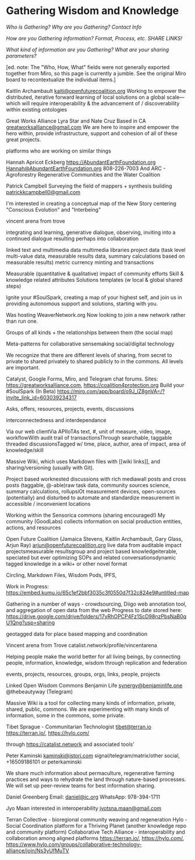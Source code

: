 # Gathering Wisdom and Knowledge

_Who is Gathering? Why are you Gathering? Contact Info_

_How are you Gathering information? Format, Process, etc. SHARE LINKS!_

_What kind of information are you  Gathering? What are your sharing parameters?_

[ed. note: The "Who, How, What" fields were not generally exported together from Miro, so this page is currently a jumble. See the original Miro board to recontextualize the individual items.]

Kaitlin Archambault <kaiti@openfuturecoalition.org>   Working to empower the distributed, iterative forward learning of local solutions on a global scale—which will require interoperability & the advancement of / discoverability within existing ontologies

Great Works Alliance Lyra Star and Nate Cruz Based in CA <greatworksalliance@gmail.com> We are here to inspire and empower the hero within, provide infrastructure, support and cohesion of all of these great projects.

platforms who are working on similar things

Hannah Apricot Eckberg     <https://AbundantEarthFoundation.org>   <Hannah@AbundantEarthFoundation.org> 808-226-7003 And ARC - Agroforestry Regenerative Communities and the Water Coalition  

Patrick Campbell Surveying the field of mappers + synthesis building <patrickkcampbell0@gmail.com>

I'm interested in creating a conceptual map of the New Story centering "Conscious Evolution" and "Interbeing"

vincent arena from trove   

integrating and learning, generative dialogue, observing, inviting into a continued dialogue resulting perhaps into collaboration

linked text and multimedia data multimedia libraries project data (task level multi-value data, measurable results data, summary calculations based on measurable results) metric currency minting and transactions 

Measurable (quantitative & qualitative) impact of community efforts Skill & knowledge related attributes Solutions templates (w local & global shared steps)

Ignite your #SoulSpark, creating  a map of your highest self, and join us in providing autonomous support and solutions, starting with you.

Was hosting WeaverNetwork.org  Now looking to join a new network rather than run one. 

Groups of all kinds + the relationships between them (the social map)

Meta-patterns for collaborative sensemaking social/digital technology

We recognize that there are different levels of sharing, from secret to private to shared privately to shared publicly to in the commons.  All levels are important.

Catalyst, Google Forms, Miro, and Telegram chat forums. Sites:  <https://greatworksalliance.com>, <https://coalition4protection.org> Build your #SoulSpark (In Beta) <https://miro.com/app/board/o9J_lZ8gnVA=/?invite_link_id=603039234317>

Asks, offers, resources, projects, events, discussions

interconnectedness and interdependance

Via our web clientVia APIIoTAs text, #, unit of measure, video, image, workflowWith audit trail of transactionsThrough searchable, taggable threaded discussionsTagged w/ time, place, author, area of impact, area of knowledge/skill

Massive Wiki, which uses Markdown files with [[wiki links]], and sharing/versioning (usually with Git).

Project based worknested discussions with rich mediawall posts and cross posts (taggable, @-able)raw task data, community sources science, summary calculations, rollupsiOt measurement devices, open-sources (potentially) and disturbed to automate and standardize measurement in accessible / inconvenient locations

Working within the Sensorica commons (sharing encouraged!) My community (GoodLabs) collects information on social production entities, actions, and resources

Open Future Coalition (Jamaica Stevens, Kaitlin Archambault, Gary Glass, Arjun Ray)   arjun@openfuturecoalition.org   live data from auditable impact projectsmeasurable resultsgroup and project based knowledgeiterable, speciated but ever optimizing SOPs and related conversationsdynamic tagged knowledge in a wiki+ or other novel format

Circling, Markdown Files, Wisdom Pods, IPFS,

Work in Progress:   <https://embed.kumu.io/65c1ef2bbf3035c3f0550d7f32c824e9#untitled-map>

Gathering in a number of ways - crowdsourcing, Diigo web annotation tool, and aggregation of open data from the web Progress to date stored here: <https://drive.google.com/drive/folders/17yRhOPCP4Fz1ScD98nzPbsNaB0qU1Qng?usp=sharing>

geotagged data for place based mapping and coordination

Vincent arena from Trove catalist.network/profile/vincentarena

Helping people make the world better for all living beings, by connecting people, information, knowledge, wisdom through replication and federation

events, projects, resources, groups, orgs, links, people, projects

Linked Open Wisdom Commons Benjamin Life synergy@benjaminlife.one @thebeautyway (Telegram)

Massive Wiki is a tool for collecting many kinds of information, private, shared, public, commons.  We are experimenting with many kinds of information, some in the commons, some private.

Tibet Sprague - Communitarian Technologist   <tibet@terran.io> <https://terran.io/>, <https://hylo.com/> 

through <https://catalist.network> and associated tools’

Peter Kaminski <kaminski@istori.com> signal/telegram/matrix/other social, +16509186101 or peterkaminski

We share much information about permaculture, regenerative farming practices and ways to rehydrate the land through nature-based processes.   We will set up peer-review teams for best information sharing. 

Daniel Greenberg Email: <daniel@ic.org>  WhatsApp: 978-394-1711

Jyo Maan interested in interoperability  <jyotsna.maan@gmail.com>

Terran Collective - bioregional community weaving and regeneration   Hylo - Social Coordination  platform for a Thriving Planet (another knowledge repo and community platform)   Collaborative Tech Alliance - interoperability and collaboration among aligned platforms <https://terran.io/>, <https://hylo.com/>, <https://www.hylo.com/groups/collaborative-technology-alliance/join/Ns3yUfMuTV>

